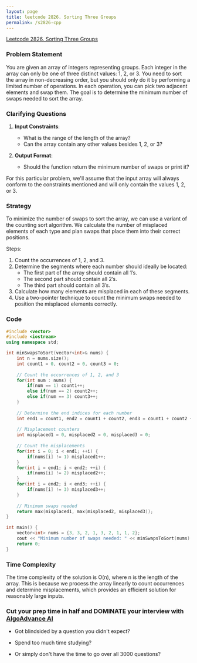 ```yaml
---
layout: page
title: leetcode 2826. Sorting Three Groups
permalink: /s2826-cpp
---
```

[Leetcode 2826. Sorting Three Groups](https://algoadvance.github.io/algoadvance/l2826)
### Problem Statement

You are given an array of integers representing groups. Each integer in the array can only be one of three distinct values: 1, 2, or 3. You need to sort the array in non-decreasing order, but you should only do it by performing a limited number of operations. In each operation, you can pick two adjacent elements and swap them. The goal is to determine the minimum number of swaps needed to sort the array.

### Clarifying Questions

1. **Input Constraints**: 
   - What is the range of the length of the array?
   - Can the array contain any other values besides 1, 2, or 3?

2. **Output Format**:
   - Should the function return the minimum number of swaps or print it?

For this particular problem, we'll assume that the input array will always conform to the constraints mentioned and will only contain the values 1, 2, or 3.

### Strategy

To minimize the number of swaps to sort the array, we can use a variant of the counting sort algorithm. We calculate the number of misplaced elements of each type and plan swaps that place them into their correct positions.

Steps:
1. Count the occurrences of 1, 2, and 3.
2. Determine the segments where each number should ideally be located:
   - The first part of the array should contain all 1’s.
   - The second part should contain all 2’s.
   - The third part should contain all 3’s.
3. Calculate how many elements are misplaced in each of these segments.
4. Use a two-pointer technique to count the minimum swaps needed to position the misplaced elements correctly.

### Code

```cpp
#include <vector>
#include <iostream>
using namespace std;

int minSwapsToSort(vector<int>& nums) {
    int n = nums.size();
    int count1 = 0, count2 = 0, count3 = 0;
    
    // Count the occurrences of 1, 2, and 3
    for(int num : nums) {
        if(num == 1) count1++;
        else if(num == 2) count2++;
        else if(num == 3) count3++;
    }
    
    // Determine the end indices for each number
    int end1 = count1, end2 = count1 + count2, end3 = count1 + count2 + count3;
    
    // Misplacement counters
    int misplaced1 = 0, misplaced2 = 0, misplaced3 = 0;
    
    // Count the misplacements
    for(int i = 0; i < end1; ++i) {
        if(nums[i] != 1) misplaced1++;
    }
    for(int i = end1; i < end2; ++i) {
        if(nums[i] != 2) misplaced2++;
    }
    for(int i = end2; i < end3; ++i) {
        if(nums[i] != 3) misplaced3++;
    }
    
    // Minimum swaps needed
    return max(misplaced1, max(misplaced2, misplaced3));
}

int main() {
    vector<int> nums = {3, 3, 2, 1, 3, 2, 1, 1, 2};
    cout << "Minimum number of swaps needed: " << minSwapsToSort(nums) << endl;
    return 0;
}
```

### Time Complexity

The time complexity of the solution is O(n), where n is the length of the array. This is because we process the array linearly to count occurrences and determine misplacements, which provides an efficient solution for reasonably large inputs.


### Cut your prep time in half and DOMINATE your interview with [AlgoAdvance AI](https://algoAdvance.com)

- Got blindsided by a question you didn't expect?

- Spend too much time studying?

- Or simply don't have the time to go over all 3000 questions?

